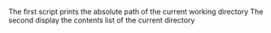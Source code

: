The first  script prints the absolute path of the current working directory
The second display the contents list of the current directory
